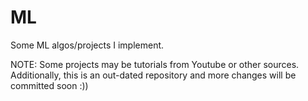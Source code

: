 # ML
Some ML algos/projects I implement.

NOTE: Some projects may be tutorials from Youtube or other sources. Additionally, this is an out-dated repository and more changes will be committed soon :))
